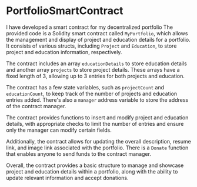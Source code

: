 # PortfolioSmartContract
I have developed a smart contract for my decentralized portfolio 
The provided code is a Solidity smart contract called `MyPortfolio`, which allows the management and display of project and education details for a portfolio. It consists of various structs, including `Project` and `Education`, to store project and education information, respectively.

The contract includes an array `educationDetails` to store education details and another array `projects` to store project details. These arrays have a fixed length of 3, allowing up to 3 entries for both projects and education.

The contract has a few state variables, such as `projectCount` and `educationCount`, to keep track of the number of projects and education entries added. There's also a `manager` address variable to store the address of the contract manager.

The contract provides functions to insert and modify project and education details, with appropriate checks to limit the number of entries and ensure only the manager can modify certain fields.

Additionally, the contract allows for updating the overall description, resume link, and image link associated with the portfolio. There is a `Donate` function that enables anyone to send funds to the contract manager.

Overall, the contract provides a basic structure to manage and showcase project and education details within a portfolio, along with the ability to update relevant information and accept donations.
